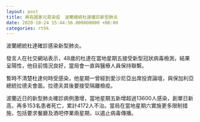 ```yaml
---
layout: post
title: 再有國家元首染疫　波蘭總統杜達確診新型肺炎
date: 2020-10-24 15:44:56.000000000 +08:00
categories: rthk
---
```


波蘭總統杜達確診感染新型肺炎。

發言人在社交網站表示，48歲的杜達在當地星期五接受新型冠狀病毒檢測，結果呈陽性，他目前情況良好，當局會一直與醫療人員保持聯繫。

暫時不清楚杜達何時受感染，他星期一曾經到愛沙尼亞出席投資論壇，與保加利亞總統拉德夫會面。拉德夫其後要接受隔離檢疫。

波蘭近日的新型肺炎確診病例激增，當地星期五新增超過13600人感染，創單日新高，再多153名患者死亡，累計4172人不治。當局在當地星期六實施更多限制措施，包括要求餐廳及酒吧停業兩星期，以遏止病毒傳播。
